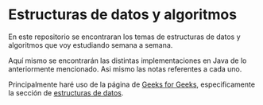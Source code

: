 # Estructuras de datos y algoritmos

En este repositorio se encontraran los temas de estructuras de datos y algoritmos que voy estudiando semana a semana.

Aquí mismo se encontrarán las distintas implementaciones en Java de lo anteriormente mencionado. Asi mismo las notas referentes a cada uno.

Principalmente haré uso de la página de [Geeks for Geeks](https://www.geeksforgeeks.org/), especificamente la sección de [estructuras de datos](https://www.geeksforgeeks.org/data-structures).

